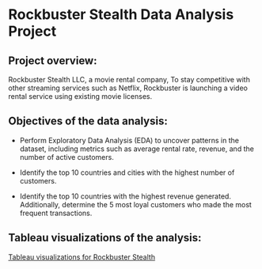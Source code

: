 # Rockbuster Stealth Data Analysis Project

## Project overview: 
Rockbuster Stealth LLC, a movie rental company, To stay competitive with other streaming services such as Netflix, Rockbuster is launching a video rental service using existing movie licenses.

## Objectives of the data analysis: 
- Perform Exploratory Data Analysis (EDA) to uncover patterns in the dataset, including metrics such as average rental rate, revenue, and the number of active customers.

- Identify the top 10 countries and cities with the highest number of customers.

- Identify the top 10 countries with the highest revenue generated. Additionally, determine the 5 most loyal customers who made the most frequent transactions.

## Tableau visualizations of the analysis:

[Tableau visualizations for Rockbuster Stealth](https://public.tableau.com/app/profile/mounika.achchannagari/vizzes)

